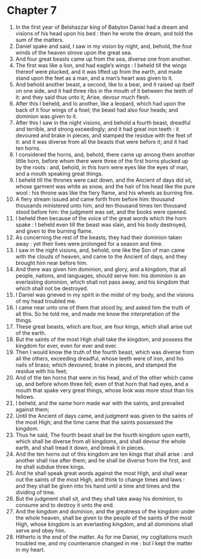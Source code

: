 # Chapter 7

1. In the first year of Belshazzar king of Babylon Daniel had a dream and visions of his head upon his bed : then he wrote the dream, and told the sum of the matters.
2. Daniel spake and said, I saw in my vision by night, and, behold, the four winds of the heaven strove upon the great sea.
3. And four great beasts came up from the sea, diverse one from another.
4. The first was like a lion, and had eagle’s wings : I beheld till the wings thereof were plucked, and it was lifted up from the earth, and made stand upon the feet as a man, and a man’s heart was given to it.
5. And behold another beast, a second, like to a bear, and it raised up itself on one side, and it had three ribs in the mouth of it between the teeth of it: and they said thus unto it, Arise, devour much flesh.
6. After this I beheld, and lo another, like a leopard, which had upon the back of it four wings of a fowl; the beast had also four heads; and dominion was given to it.
7. After this I saw in the night visions, and behold a fourth beast, dreadful and terrible, and strong exceedingly; and it had great iron teeth : it devoured and brake in pieces, and stamped the residue with the feet of it: and it was diverse from all the beasts that were before it; and it had ten horns.
8. I considered the horns, and, behold, there came up among them another little horn, before whom there were three of the first horns plucked up by the roots : and, behold, in this horn were eyes like the eyes of man, and a mouth speaking great things.
9. I beheld till the thrones were cast down, and the Ancient of days did sit, whose garment was white as snow, and the hair of his head like the pure wool : his throne was like the fiery flame, and his wheels as burning fire.
10. A fiery stream issued and came forth from before him: thousand thousands ministered unto him, and ten thousand times ten thousand stood before him: the judgment was set, and the books were opened.
11. I beheld then because of the voice of the great words which the horn spake : I beheld even till the beast was slain, and his body destroyed, and given to the burning flame.
12. As concerning the rest of the beasts, they had their dominion taken away : yet their lives were prolonged for a season and time.
13. I saw in the night visions, and, behold, one like the Son of man came with the clouds of heaven, and came to the Ancient of days, and they brought him near before him.
14. And there was given him dominion, and glory, and a kingdom, that all people, nations, and languages, should serve him: his dominion is an everlasting dominion, which shall not pass away, and his kingdom that which shall not be destroyed.
15. I Daniel was grieved in my spirit in the midst of my body, and the visions of my head troubled me.
16. I came near unto one of them that stood by, and asked him the truth of all this. So he told me, and made me know the interpretation of the things.
17. These great beasts, which are four, are four kings, which shall arise out of the earth.
18. But the saints of the most High shall take the kingdom, and possess the kingdom for ever, even for ever and ever.
19. Then I would know the truth of the fourth beast, which was diverse from all the others, exceeding dreadful, whose teeth were of iron, and his nails of brass; which devoured, brake in pieces, and stamped the residue with his feet;
20. And of the ten horns that were in his head, and of the other which came up, and before whom three fell; even of that horn that had eyes, and a mouth that spake very great things, whose look was more stout than his fellows.
21. I beheld, and the same horn made war with the saints, and prevailed against them;
22. Until the Ancient of days came, and judgment was given to the saints of the most High; and the time came that the saints possessed the kingdom.
23. Thus he said, The fourth beast shall be the fourth kingdom upon earth, which shall be diverse from all kingdoms, and shall devour the whole earth, and shall tread it down, and break it in pieces.
24. And the ten horns out of this kingdom are ten kings that shall arise : and another shall rise after them; and he shall be diverse from the first, and he shall subdue three kings.
25. And he shall speak great words against the most High, and shall wear out the saints of the most High, and think to change times and laws : and they shall be given into his hand until a time and times and the dividing of time.
26. But the judgment shall sit, and they shall take away his dominion, to consume and to destroy it unto the end.
27. And the kingdom and dominion, and the greatness of the kingdom under the whole heaven, shall be given to the people of the saints of the most High, whose kingdom is an everlasting kingdom, and all dominions shall serve and obey him.
28. Hitherto is the end of the matter. As for me Daniel, my cogitations much troubled me, and my countenance changed in me : but I kept the matter in my heart.

